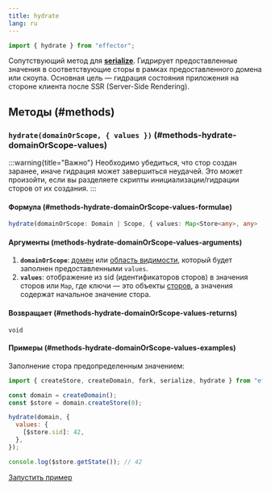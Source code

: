 ```yaml
---
title: hydrate
lang: ru
---
```


```ts
import { hydrate } from "effector";
```

Сопутствующий метод для [**serialize**](/ru/api/effector/serialize). Гидрирует предоставленные значения в соответствующие сторы в рамках предоставленного домена или скоупа. Основная цель — гидрация состояния приложения на стороне клиента после SSR (Server-Side Rendering).

## Методы (#methods)

### `hydrate(domainOrScope, { values })` (#methods-hydrate-domainOrScope-values)

:::warning{title="Важно"}
Необходимо убедиться, что стор создан заранее, иначе гидрация может завершиться неудачей. Это может произойти, если вы разделяете скрипты инициализации/гидрации сторов от их создания.
:::

#### Формула (#methods-hydrate-domainOrScope-values-formulae)

```ts
hydrate(domainOrScope: Domain | Scope, { values: Map<Store<any>, any> | {[sid: string]: any} }): void
```

#### Аргументы (methods-hydrate-domainOrScope-values-arguments)

1. **`domainOrScope`**: [домен](/ru/api/effector/Domain) или [область видимости](/ru/api/effector/Scope), который будет заполнен предоставленными `values`.
2. **`values`**: отображение из sid (идентификаторов сторов) в значения сторов или `Map`, где ключи — это объекты [сторов](/ru/api/effector/Store), а значения содержат начальное значение стора.

#### Возвращает (#methods-hydrate-domainOrScope-values-returns)

`void`

#### Примеры (#methods-hydrate-domainOrScope-values-examples)

Заполнение стора предопределенным значением:

```js
import { createStore, createDomain, fork, serialize, hydrate } from "effector";

const domain = createDomain();
const $store = domain.createStore(0);

hydrate(domain, {
  values: {
    [$store.sid]: 42,
  },
});

console.log($store.getState()); // 42
```

[Запустить пример](https://share.effector.dev/zZoQ5Ewm)
